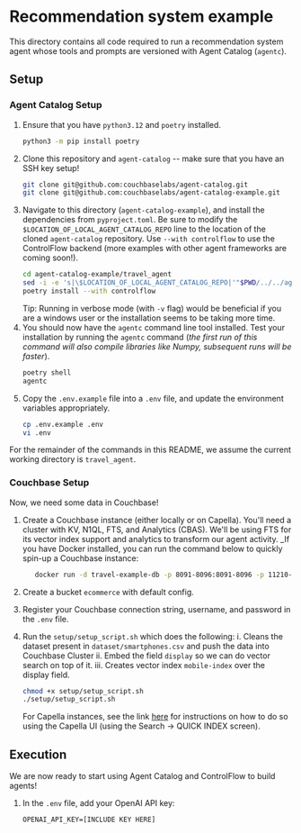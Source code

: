# Recommendation system example

This directory contains all code required to run a recommendation system agent whose tools and prompts are versioned with
Agent Catalog (`agentc`).

## Setup

### Agent Catalog Setup

1. Ensure that you have `python3.12` and `poetry` installed.
   ```bash
   python3 -m pip install poetry
   ```
2. Clone this repository and `agent-catalog` -- make sure that you have an SSH key setup!
   ```bash
   git clone git@github.com:couchbaselabs/agent-catalog.git
   git clone git@github.com:couchbaselabs/agent-catalog-example.git
   ```
3. Navigate to this directory (`agent-catalog-example`), and install the dependencies from `pyproject.toml`.
   Be sure to modify the `$LOCATION_OF_LOCAL_AGENT_CATALOG_REPO` line to the location of the cloned `agent-catalog` repository.
   Use `--with controlflow` to use the ControlFlow backend (more examples with other agent frameworks are coming soon!).
   ```bash
   cd agent-catalog-example/travel_agent
   sed -i -e 's|\$LOCATION_OF_LOCAL_AGENT_CATALOG_REPO|'"$PWD/../../agent-catalog"'|g' pyproject.toml
   poetry install --with controlflow
   ```
   Tip: Running in verbose mode (with `-v` flag) would be beneficial if you are a windows user or the installation seems to be taking more time.
4. You should now have the `agentc` command line tool installed.
   Test your installation by running the `agentc` command (_the first run of this command will also compile libraries
   like Numpy, subsequent runs will be faster_).
   ```bash
   poetry shell
   agentc
   ```
5. Copy the `.env.example` file into a `.env` file, and update the environment variables appropriately.
   ```bash
   cp .env.example .env
   vi .env
   ```

For the remainder of the commands in this README, we assume the current working directory is `travel_agent`.

### Couchbase Setup

Now, we need some data in Couchbase!

1. Create a Couchbase instance (either locally or on Capella).
   You'll need a cluster with KV, N1QL, FTS, and Analytics (CBAS).
   We'll be using FTS for its vector index support and analytics to transform our agent activity.
   _If you have Docker installed, you can run the command below to quickly spin-up a Couchbase instance:
   ```bash
      docker run -d travel-example-db -p 8091-8096:8091-8096 -p 11210-11211:11210-11211 couchbase`
   ```
2. Create a bucket `ecommerce` with default config.
3. Register your Couchbase connection string, username, and password in the `.env` file.
4. Run the `setup/setup_script.sh` which does the following:
   i. Cleans the dataset present in `dataset/smartphones.csv` and push the data into Couchbase Cluster
   ii. Embed the field `display` so we can do vector search on top of it.
   iii. Creates vector index `mobile-index` over the display field.
   ```bash
   chmod +x setup/setup_script.sh
   ./setup/setup_script.sh
   ```

   For Capella instances, see the
   link [here](https://docs.couchbase.com/cloud/vector-search/create-vector-search-index-ui.html)
   for instructions on how to do so using the Capella UI (using the Search -> QUICK INDEX screen).

## Execution

We are now ready to start using Agent Catalog and ControlFlow to build agents!

1. In the `.env` file, add your OpenAI API key:
   ```
   OPENAI_API_KEY=[INCLUDE KEY HERE]
   ```
